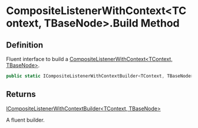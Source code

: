 # CompositeListenerWithContext&lt;TContext, TBaseNode&gt;.Build Method
## Definition

Fluent interface to build a [CompositeListenerWithContext&lt;TContext, TBaseNode&gt;](MrKWatkins.Ast.Listening.CompositeListenerWithContext-2.md).

```c#
public static ICompositeListenerWithContextBuilder<TContext, TBaseNode> Build();
```

## Returns

[ICompositeListenerWithContextBuilder&lt;TContext, TBaseNode&gt;](MrKWatkins.Ast.Listening.ICompositeListenerWithContextBuilder-2.md)

A fluent builder.
